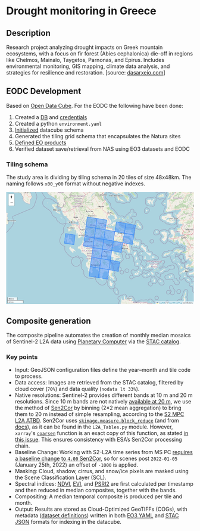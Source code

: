 # Drought monitoring in Greece

## Description
Research project analyzing drought impacts on Greek mountain ecosystems, with a focus on fir forest (Abies cephalonica) die-off in regions like Chelmos, Mainalo, Taygetos, Parnonas, and Epirus. Includes environmental monitoring, GIS mapping, climate data analysis, and strategies for resilience and restoration. [source: [dasarxeio.com](https://dasarxeio.com/2025/08/01/145507/?fbclid=IwQ0xDSwL56MVleHRuA2FlbQIxMQABHkbJokQhCMbPWyp9B5BhfTiQjc_i3rtFTZOzDlfeDrLWeoQALBKSSqs7HktX_aem_boICuxbIGToYjKLmx3ZoFQ)]

## EODC Development
Based on [Open Data Cube](https://www.opendatacube.org/). For the EODC the following have been done:
1. Created a [DB](https://opendatacube.readthedocs.io/en/latest/installation/database/setup.html) and [credentials](https://opendatacube.readthedocs.io/en/latest/installation/database/passing-configuration.html)
2. Created a python `environment.yaml`
3. [Initialized](https://opendatacube.readthedocs.io/en/latest/installation/cli.html#datacube-system-init) datacube schema
4. Generated the tiling grid schema that encapsulates the Natura sites
5. [Defined EO products](https://opendatacube.readthedocs.io/en/latest/installation/product-definitions.html)
6. Verified dataset save/retrieval from NAS using EO3 datasets and EODC

### Tiling schema
The study area is dividing by tiling schema in 20 tiles of size 48x48km. The naming follows `x00_y00` format without negative indexes.

![Grid](wiki_img/Grid.jpg)

## Composite generation
The composite pipeline automates the creation of monthly median mosaics of Sentinel-2 L2A data using [Planetary Computer](https://planetarycomputer.microsoft.com/dataset/sentinel-2-l2a) via the [STAC catalog](https://planetarycomputer.microsoft.com/api/stac/v1).

### Key points
- Input: GeoJSON configuration files define the year–month and tile code to process.
- Data access: Images are retrieved from the STAC catalog, filtered by cloud cover (`70%`) and data quality (`nodata lt 33%`).
- Native resolutions: Sentinel-2 provides different bands at 10 m and 20 m resolutions. Since 10 m bands are not natively [available at 20 m](https://planetarycomputer.microsoft.com/dataset/sentinel-2-l2a), we use the method of [Sen2Cor](https://step.esa.int/main/snap-supported-plugins/sen2cor/sen2cor-v2-12/) by binning (2×2 mean aggregation) to bring them to 20 m instead of simple resampling, according to the [S2 MPC L2A ATBD](https://step.esa.int/thirdparties/sen2cor/2.10.0/docs/S2-PDGS-MPC-L2A-ATBD-V2.10.0.pdf). Sen2Cor uses [`skimage.measure.block_reduce`](https://github.com/scikit-image/scikit-image/blob/v0.25.2/skimage/measure/block.py#L5-L94) (and from [docs](https://scikit-image.org/docs/0.25.x/api/skimage.measure.html#skimage.measure.block_reduce)), as it can be found in the `L2A_Tables.py` module. However, `xarray`'s [`coarsen`](https://docs.xarray.dev/en/stable/generated/xarray.DataArray.coarsen.html#xarray-dataarray-coarsen) function is an exact copy of this function, as stated [in this issue](https://github.com/pydata/xarray/issues/2525). This ensures consistency with ESA’s Sen2Cor processing chain.
- Baseline Change: Working with S2-L2A time series from MS PC [requires a baseline change](https://planetarycomputer.microsoft.com/dataset/sentinel-2-l2a#Baseline-Change) [to `4.00` Sen2Cor](https://sentinels.copernicus.eu/web/sentinel/-/copernicus-sentinel-2-major-products-upgrade-upcoming), so for scenes post `2022-01-05` (January 25th, 2022) an offset of `-1000` is applied.
- Masking: Cloud, shadow, cirrus, and snow/ice pixels are masked using the Scene Classification Layer (SCL).
- Spectral indices: [NDVI](https://www.indexdatabase.de/db/i-single.php?id=58), [EVI](https://www.indexdatabase.de/db/i-single.php?id=16), and [PSRI2](https://www.indexdatabase.de/db/i-single.php?id=69) are first calculated per timestamp and then reduced in median composites, together with the bands.
- Compositing: A median temporal composite is produced per tile and month.
- Output: Results are stored as Cloud-Optimized GeoTIFFs (COGs), with metadata ([dataset definitions](https://opendatacube.readthedocs.io/en/latest/installation/dataset-documents.html)) written in both [EO3 YAML](https://eodatasets.readthedocs.io/en/eodatasets3-1.9.3/) and [STAC JSON](https://pystac.readthedocs.io/en/latest/index.html) formats for indexing in the datacube.
